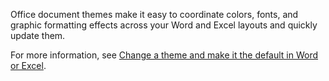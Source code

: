 Office document themes make it easy to coordinate colors, fonts, and graphic formatting effects across your Word and Excel layouts and quickly update them. 

For more information, see [Change a theme and make it the default in Word or Excel](https://support.microsoft.com/office/change-a-theme-and-make-it-the-default-in-word-or-excel-c846f997-968e-4daa-b2d4-42bd2afef904).
